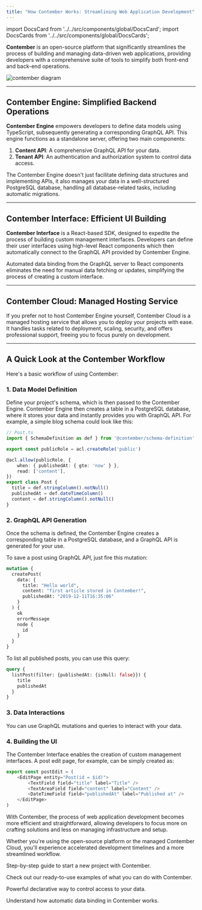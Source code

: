 ```yaml
---
title: "How Contember Works: Streamlining Web Application Development"
---
```


import DocsCard from '../../src/components/global/DocsCard';
import DocsCards from '../../src/components/global/DocsCards';

**Contember**  is an open-source platform that significantly streamlines the process of building and managing data-driven web applications, providing developers with a comprehensive suite of tools to simplify both front-end and back-end operations.

![contember diagram](/assets/contember-diagram.svg)

---

## Contember Engine: Simplified Backend Operations

**Contember Engine** empowers developers to define data models using TypeScript, subsequently generating a corresponding GraphQL API. This engine functions as a standalone server, offering two main components:

1. **Content API**: A comprehensive GraphQL API for your data.
2. **Tenant API**: An authentication and authorization system to control data access.

The Contember Engine doesn't just facilitate defining data structures and implementing APIs, it also manages your data in a well-structured PostgreSQL database, handling all database-related tasks, including automatic migrations.

---

## Contember Interface: Efficient UI Building

**Contember Interface** is a React-based SDK, designed to expedite the process of building custom management interfaces. Developers can define their user interfaces using high-level React components which then automatically connect to the GraphQL API provided by Contember Engine.

Automated data binding from the GraphQL server to React components eliminates the need for manual data fetching or updates, simplifying the process of creating a custom interface.

---

## Contember Cloud: Managed Hosting Service

If you prefer not to host Contember Engine yourself, Contember Cloud is a managed hosting service that allows you to deploy your projects with ease. It handles tasks related to deployment, scaling, security, and offers professional support, freeing you to focus purely on development.

---

## A Quick Look at the Contember Workflow

Here's a basic workflow of using Contember:

### 1. Data Model Definition

Define your project's schema, which is then passed to the Contember Engine. Contember Engine then creates a table in a PostgreSQL database, where it stores your data and instantly provides you with GraphQL API. For example, a simple blog schema could look like this:

```typescript
// Post.ts
import { SchemaDefinition as def } from '@contember/schema-definition'

export const publicRole = acl.createRole('public')

@acl.allow(publicRole, {
    when: { publishedAt: { gte: 'now' } },
    read: ['content'],
})
export class Post {
  title = def.stringColumn().notNull()
  publishedAt = def.dateTimeColumn()
  content = def.stringColumn().notNull()
}
```
### 2. GraphQL API Generation

Once the schema is defined, the Contember Engine creates a corresponding table in a PostgreSQL database, and a GraphQL API is generated for your use.

To save a post using GraphQL API, just fire this mutation:

```graphql
mutation {
  createPost(
    data: {
      title: "Hello world",
      content: "first article stored in Contember!",
      publishedAt: "2019-12-11T16:35:06"
    }
  ) {
    ok
    errorMessage
    node {
      id
    }
  }
}
```

To list all published posts, you can use this query:

```graphql
query {
  listPost(filter: {publishedAt: {isNull: false}}) {
    title
    publishedAt
  }
}
```

### 3. Data Interactions

You can use GraphQL mutations and queries to interact with your data.

### 4. Building the UI

The Contember Interface enables the creation of custom management interfaces. A post edit page, for example, can be simply created as:

```typescript jsx
export const postEdit = (
    <EditPage entity="Post(id = $id)">
        <TextField field="title" label="Title" />
        <TextAreaField field="content" label="Content" />
        <DateTimeField field="publishedAt" label="Published at" />
    </EditPage>
)
```

With Contember, the process of web application development becomes more efficient and straightforward, allowing developers to focus more on crafting solutions and less on managing infrastructure and setup.

Whether you're using the open-source platform or the managed Contember Cloud, you'll experience accelerated development timelines and a more streamlined workflow.

<DocsCards>
  <DocsCard header="Installation Guide" href="/intro/installation">
    <p>Step-by-step guide to start a new project with Contember.</p>
  </DocsCard>

  <DocsCard header="Starter Kits" href="https://github.com/contember/starter-kits">
    <p>Check out our ready-to-use examples of what you can do with Contember.</p>
  </DocsCard>

  <DocsCard header="Roles and access control" href="/guides/acl-definition">
    <p>Powerful declarative way to control access to your data.</p>
  </DocsCard>

  <DocsCard header="Understand data binding" href="/reference/admin/data-binding/overview">
    <p>Understand how automatic data binding in Contember works.</p>
  </DocsCard>
</DocsCards>

<!--
TODO:
MISSING PROJECTS
PICTURE OF CONTEMBER API SERVER, POSTGRES DB AND MULTIPLE CLIENTS
THE CONTEMBER API SERVER SQUARE CONTAINS SUB-SQUARES = PROJECTS & TENANT API
PROJECTS SUB SQUARE CONTAINS BLOG SUBSQUARE
BLOG SUB SQUARE CONTAINS CONTENT API AND SYSTEM API
POSSIBLE INCLUDE WALL AS AUTHORIZATION LAYER``
-->